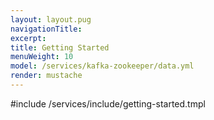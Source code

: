 ```yaml
---
layout: layout.pug
navigationTitle:
excerpt:
title: Getting Started
menuWeight: 10
model: /services/kafka-zookeeper/data.yml
render: mustache
---
```


#include /services/include/getting-started.tmpl
